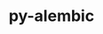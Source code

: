 ---
title: "py-alembic"
layout: cache
categories: [package, develop]
meta: {"versions": ["1.5.5"], "compilers": ["gcc@=11.4.0", "gcc@=9.4.0", "oneapi@=2024.0.0", "oneapi@=2024.2.0"], "oss": ["ubuntu20.04", "ubuntu22.04"], "platforms": ["linux"], "targets": ["neoverse_v1", "neoverse_v2", "ppc64le", "x86_64_v3"], "stacks": ["e4s", "e4s-neoverse-v2", "e4s-neoverse_v1", "e4s-oneapi", "e4s-power", "root"], "num_specs": 22, "num_specs_by_stack": {"e4s-power": 4, "root": 22, "e4s-neoverse_v1": 4, "e4s-neoverse-v2": 4, "e4s": 5, "e4s-oneapi": 5}}
spec_details: [{"hash": "mm24hxm7rgobofs6z6r4v43cxbaywpur", "compiler": "gcc@=9.4.0", "versions": ["1.5.5"], "os": "ubuntu20.04", "platform": "linux", "target": "ppc64le", "variants": ["build_system=python_pip"], "stacks": ["e4s-power", "root"], "size": "-", "tarball": "https://binaries.spack.io/develop/build_cache/linux-ubuntu20.04-ppc64le/gcc-9.4.0/py-alembic-1.5.5/linux-ubuntu20.04-ppc64le-gcc-9.4.0-py-alembic-1.5.5-mm24hxm7rgobofs6z6r4v43cxbaywpur.spack"}, {"hash": "bykyhzunpo55nctbsysup3pud66egaxn", "compiler": "gcc@=9.4.0", "versions": ["1.5.5"], "os": "ubuntu20.04", "platform": "linux", "target": "ppc64le", "variants": ["build_system=python_pip"], "stacks": ["e4s-power", "root"], "size": "-", "tarball": "https://binaries.spack.io/develop/build_cache/linux-ubuntu20.04-ppc64le/gcc-9.4.0/py-alembic-1.5.5/linux-ubuntu20.04-ppc64le-gcc-9.4.0-py-alembic-1.5.5-bykyhzunpo55nctbsysup3pud66egaxn.spack"}, {"hash": "rabu4lqgq3hcmtnrjnjdd3ielqpew7ww", "compiler": "gcc@=9.4.0", "versions": ["1.5.5"], "os": "ubuntu20.04", "platform": "linux", "target": "ppc64le", "variants": ["build_system=python_pip"], "stacks": ["e4s-power", "root"], "size": "-", "tarball": "https://binaries.spack.io/develop/build_cache/linux-ubuntu20.04-ppc64le/gcc-9.4.0/py-alembic-1.5.5/linux-ubuntu20.04-ppc64le-gcc-9.4.0-py-alembic-1.5.5-rabu4lqgq3hcmtnrjnjdd3ielqpew7ww.spack"}, {"hash": "v3z6kog35c5rfxztnv5qujstdh7bc7g3", "compiler": "gcc@=9.4.0", "versions": ["1.5.5"], "os": "ubuntu20.04", "platform": "linux", "target": "ppc64le", "variants": ["build_system=python_pip"], "stacks": ["e4s-power", "root"], "size": "-", "tarball": "https://binaries.spack.io/develop/build_cache/linux-ubuntu20.04-ppc64le/gcc-9.4.0/py-alembic-1.5.5/linux-ubuntu20.04-ppc64le-gcc-9.4.0-py-alembic-1.5.5-v3z6kog35c5rfxztnv5qujstdh7bc7g3.spack"}, {"hash": "swpckbmskpo6krovslg2x7a4cn6twqvl", "compiler": "gcc@=11.4.0", "versions": ["1.5.5"], "os": "ubuntu22.04", "platform": "linux", "target": "neoverse_v1", "variants": ["build_system=python_pip"], "stacks": ["e4s-neoverse_v1", "root"], "size": "-", "tarball": "https://binaries.spack.io/develop/build_cache/linux-ubuntu22.04-neoverse_v1/gcc-11.4.0/py-alembic-1.5.5/linux-ubuntu22.04-neoverse_v1-gcc-11.4.0-py-alembic-1.5.5-swpckbmskpo6krovslg2x7a4cn6twqvl.spack"}, {"hash": "hveukvy4bcdbuhhxwfupwquspdiriihz", "compiler": "gcc@=11.4.0", "versions": ["1.5.5"], "os": "ubuntu22.04", "platform": "linux", "target": "neoverse_v1", "variants": ["build_system=python_pip"], "stacks": ["e4s-neoverse_v1", "root"], "size": "-", "tarball": "https://binaries.spack.io/develop/build_cache/linux-ubuntu22.04-neoverse_v1/gcc-11.4.0/py-alembic-1.5.5/linux-ubuntu22.04-neoverse_v1-gcc-11.4.0-py-alembic-1.5.5-hveukvy4bcdbuhhxwfupwquspdiriihz.spack"}, {"hash": "3r6lyduylehwxkdnvwlnrosgyxvv7lh5", "compiler": "gcc@=11.4.0", "versions": ["1.5.5"], "os": "ubuntu22.04", "platform": "linux", "target": "neoverse_v1", "variants": ["build_system=python_pip"], "stacks": ["e4s-neoverse_v1", "root"], "size": "-", "tarball": "https://binaries.spack.io/develop/build_cache/linux-ubuntu22.04-neoverse_v1/gcc-11.4.0/py-alembic-1.5.5/linux-ubuntu22.04-neoverse_v1-gcc-11.4.0-py-alembic-1.5.5-3r6lyduylehwxkdnvwlnrosgyxvv7lh5.spack"}, {"hash": "cnmabsobdfb2vaimb5tuhnzbepudkem4", "compiler": "gcc@=11.4.0", "versions": ["1.5.5"], "os": "ubuntu22.04", "platform": "linux", "target": "neoverse_v1", "variants": ["build_system=python_pip"], "stacks": ["e4s-neoverse_v1", "root"], "size": "-", "tarball": "https://binaries.spack.io/develop/build_cache/linux-ubuntu22.04-neoverse_v1/gcc-11.4.0/py-alembic-1.5.5/linux-ubuntu22.04-neoverse_v1-gcc-11.4.0-py-alembic-1.5.5-cnmabsobdfb2vaimb5tuhnzbepudkem4.spack"}, {"hash": "2n4wjexhekh4xssraxq6ew72sphhi6zt", "compiler": "gcc@=11.4.0", "versions": ["1.5.5"], "os": "ubuntu22.04", "platform": "linux", "target": "neoverse_v2", "variants": ["build_system=python_pip"], "stacks": ["e4s-neoverse-v2", "root"], "size": "-", "tarball": "https://binaries.spack.io/develop/build_cache/linux-ubuntu22.04-neoverse_v2/gcc-11.4.0/py-alembic-1.5.5/linux-ubuntu22.04-neoverse_v2-gcc-11.4.0-py-alembic-1.5.5-2n4wjexhekh4xssraxq6ew72sphhi6zt.spack"}, {"hash": "4fkperj6jr4q37aq63gu3vzowhqihgwo", "compiler": "gcc@=11.4.0", "versions": ["1.5.5"], "os": "ubuntu22.04", "platform": "linux", "target": "neoverse_v2", "variants": ["build_system=python_pip"], "stacks": ["e4s-neoverse-v2", "root"], "size": "-", "tarball": "https://binaries.spack.io/develop/build_cache/linux-ubuntu22.04-neoverse_v2/gcc-11.4.0/py-alembic-1.5.5/linux-ubuntu22.04-neoverse_v2-gcc-11.4.0-py-alembic-1.5.5-4fkperj6jr4q37aq63gu3vzowhqihgwo.spack"}, {"hash": "iim2dds45gvgrhbh6legv2evpnyfwysz", "compiler": "gcc@=11.4.0", "versions": ["1.5.5"], "os": "ubuntu22.04", "platform": "linux", "target": "neoverse_v2", "variants": ["build_system=python_pip"], "stacks": ["e4s-neoverse-v2", "root"], "size": "-", "tarball": "https://binaries.spack.io/develop/build_cache/linux-ubuntu22.04-neoverse_v2/gcc-11.4.0/py-alembic-1.5.5/linux-ubuntu22.04-neoverse_v2-gcc-11.4.0-py-alembic-1.5.5-iim2dds45gvgrhbh6legv2evpnyfwysz.spack"}, {"hash": "nrtxaha64nci4ubwspo2myxysvipyeww", "compiler": "gcc@=11.4.0", "versions": ["1.5.5"], "os": "ubuntu22.04", "platform": "linux", "target": "neoverse_v2", "variants": ["build_system=python_pip"], "stacks": ["e4s-neoverse-v2", "root"], "size": "-", "tarball": "https://binaries.spack.io/develop/build_cache/linux-ubuntu22.04-neoverse_v2/gcc-11.4.0/py-alembic-1.5.5/linux-ubuntu22.04-neoverse_v2-gcc-11.4.0-py-alembic-1.5.5-nrtxaha64nci4ubwspo2myxysvipyeww.spack"}, {"hash": "lmgfyh3o2c3smvcl3sj5a3p4qjefe7h5", "compiler": "gcc@=11.4.0", "versions": ["1.5.5"], "os": "ubuntu22.04", "platform": "linux", "target": "x86_64_v3", "variants": ["build_system=python_pip"], "stacks": ["e4s", "root"], "size": "-", "tarball": "https://binaries.spack.io/develop/build_cache/linux-ubuntu22.04-x86_64_v3/gcc-11.4.0/py-alembic-1.5.5/linux-ubuntu22.04-x86_64_v3-gcc-11.4.0-py-alembic-1.5.5-lmgfyh3o2c3smvcl3sj5a3p4qjefe7h5.spack"}, {"hash": "k2nfwvotbdxhhfs4ho2v6lvm4a6q4wc5", "compiler": "gcc@=11.4.0", "versions": ["1.5.5"], "os": "ubuntu22.04", "platform": "linux", "target": "x86_64_v3", "variants": ["build_system=python_pip"], "stacks": ["e4s", "root"], "size": "-", "tarball": "https://binaries.spack.io/develop/build_cache/linux-ubuntu22.04-x86_64_v3/gcc-11.4.0/py-alembic-1.5.5/linux-ubuntu22.04-x86_64_v3-gcc-11.4.0-py-alembic-1.5.5-k2nfwvotbdxhhfs4ho2v6lvm4a6q4wc5.spack"}, {"hash": "oj5hvtwr2e3rjvja27jlqio6ycezfchq", "compiler": "gcc@=11.4.0", "versions": ["1.5.5"], "os": "ubuntu22.04", "platform": "linux", "target": "x86_64_v3", "variants": ["build_system=python_pip"], "stacks": ["e4s", "root"], "size": "-", "tarball": "https://binaries.spack.io/develop/build_cache/linux-ubuntu22.04-x86_64_v3/gcc-11.4.0/py-alembic-1.5.5/linux-ubuntu22.04-x86_64_v3-gcc-11.4.0-py-alembic-1.5.5-oj5hvtwr2e3rjvja27jlqio6ycezfchq.spack"}, {"hash": "hkf5f7apn76grdioltkc4iuz2lj6cg32", "compiler": "gcc@=11.4.0", "versions": ["1.5.5"], "os": "ubuntu22.04", "platform": "linux", "target": "x86_64_v3", "variants": ["build_system=python_pip"], "stacks": ["e4s", "root"], "size": "-", "tarball": "https://binaries.spack.io/develop/build_cache/linux-ubuntu22.04-x86_64_v3/gcc-11.4.0/py-alembic-1.5.5/linux-ubuntu22.04-x86_64_v3-gcc-11.4.0-py-alembic-1.5.5-hkf5f7apn76grdioltkc4iuz2lj6cg32.spack"}, {"hash": "gvhxk3cm3zz7iayn2n4wsjlmnpeniwo6", "compiler": "gcc@=11.4.0", "versions": ["1.5.5"], "os": "ubuntu22.04", "platform": "linux", "target": "x86_64_v3", "variants": ["build_system=python_pip"], "stacks": ["e4s", "root"], "size": "-", "tarball": "https://binaries.spack.io/develop/build_cache/linux-ubuntu22.04-x86_64_v3/gcc-11.4.0/py-alembic-1.5.5/linux-ubuntu22.04-x86_64_v3-gcc-11.4.0-py-alembic-1.5.5-gvhxk3cm3zz7iayn2n4wsjlmnpeniwo6.spack"}, {"hash": "yfxcw6rdkaookzdezs4mrq5fogfrt5ik", "compiler": "oneapi@=2024.0.0", "versions": ["1.5.5"], "os": "ubuntu22.04", "platform": "linux", "target": "x86_64_v3", "variants": ["build_system=python_pip"], "stacks": ["e4s-oneapi", "root"], "size": "-", "tarball": "https://binaries.spack.io/develop/build_cache/linux-ubuntu22.04-x86_64_v3/oneapi-2024.0.0/py-alembic-1.5.5/linux-ubuntu22.04-x86_64_v3-oneapi-2024.0.0-py-alembic-1.5.5-yfxcw6rdkaookzdezs4mrq5fogfrt5ik.spack"}, {"hash": "epv3yfk3eqx3iaawq6p2sm45szg36wib", "compiler": "oneapi@=2024.0.0", "versions": ["1.5.5"], "os": "ubuntu22.04", "platform": "linux", "target": "x86_64_v3", "variants": ["build_system=python_pip"], "stacks": ["e4s-oneapi", "root"], "size": "-", "tarball": "https://binaries.spack.io/develop/build_cache/linux-ubuntu22.04-x86_64_v3/oneapi-2024.0.0/py-alembic-1.5.5/linux-ubuntu22.04-x86_64_v3-oneapi-2024.0.0-py-alembic-1.5.5-epv3yfk3eqx3iaawq6p2sm45szg36wib.spack"}, {"hash": "jzblqht4sewa2yjirj2ybj3hitqrsvqw", "compiler": "oneapi@=2024.0.0", "versions": ["1.5.5"], "os": "ubuntu22.04", "platform": "linux", "target": "x86_64_v3", "variants": ["build_system=python_pip"], "stacks": ["e4s-oneapi", "root"], "size": "-", "tarball": "https://binaries.spack.io/develop/build_cache/linux-ubuntu22.04-x86_64_v3/oneapi-2024.0.0/py-alembic-1.5.5/linux-ubuntu22.04-x86_64_v3-oneapi-2024.0.0-py-alembic-1.5.5-jzblqht4sewa2yjirj2ybj3hitqrsvqw.spack"}, {"hash": "ptlgybv327krofdnjegpl5kj45evkvqs", "compiler": "oneapi@=2024.0.0", "versions": ["1.5.5"], "os": "ubuntu22.04", "platform": "linux", "target": "x86_64_v3", "variants": ["build_system=python_pip"], "stacks": ["e4s-oneapi", "root"], "size": "-", "tarball": "https://binaries.spack.io/develop/build_cache/linux-ubuntu22.04-x86_64_v3/oneapi-2024.0.0/py-alembic-1.5.5/linux-ubuntu22.04-x86_64_v3-oneapi-2024.0.0-py-alembic-1.5.5-ptlgybv327krofdnjegpl5kj45evkvqs.spack"}, {"hash": "nacdtwg5v5eqpd245nqdlcjtvqvt5abb", "compiler": "oneapi@=2024.2.0", "versions": ["1.5.5"], "os": "ubuntu22.04", "platform": "linux", "target": "x86_64_v3", "variants": ["build_system=python_pip"], "stacks": ["e4s-oneapi", "root"], "size": "-", "tarball": "https://binaries.spack.io/develop/build_cache/linux-ubuntu22.04-x86_64_v3/oneapi-2024.2.0/py-alembic-1.5.5/linux-ubuntu22.04-x86_64_v3-oneapi-2024.2.0-py-alembic-1.5.5-nacdtwg5v5eqpd245nqdlcjtvqvt5abb.spack"}]
---